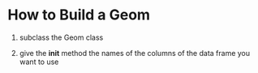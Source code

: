 How to Build a Geom
===================

1) subclass the Geom class

2) give the __init__ method the names of the columns of the data frame you want to use
